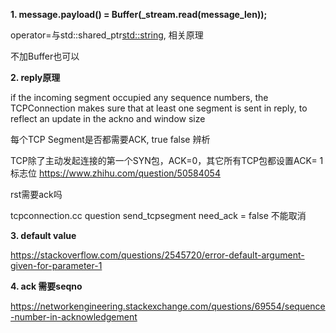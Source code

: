 **1. message.payload() = Buffer(_stream.read(message_len));**

operator=与std::shared_ptr<std::string>, 相关原理

不加Buffer也可以

**2. reply原理**

if the incoming segment occupied any sequence numbers, the TCPConnection makes
sure that at least one segment is sent in reply, to reflect an update in the ackno and
window size

每个TCP Segment是否都需要ACK, true false 辨析

TCP除了主动发起连接的第一个SYN包，ACK=0，其它所有TCP包都设置ACK= 1 标志位 https://www.zhihu.com/question/50584054

rst需要ack吗

tcpconnection.cc question
send_tcpsegment need_ack = false 不能取消

**3. default value**

https://stackoverflow.com/questions/2545720/error-default-argument-given-for-parameter-1

**4. ack 需要seqno**

https://networkengineering.stackexchange.com/questions/69554/sequence-number-in-acknowledgement
